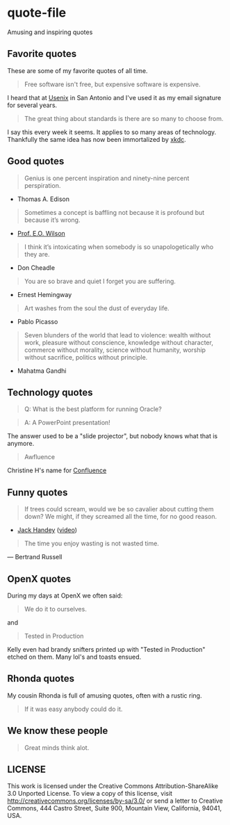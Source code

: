 quote-file
==========

Amusing and inspiring quotes

Favorite quotes
---------------

These are some of my favorite quotes of all time.

> Free software isn't free, but expensive software is expensive.

I heard that at [Usenix](https://www.usenix.org/) in San Antonio and I've used it as my email signature for several years.

> The great thing about standards is there are so many to choose from.

I say this every week it seems.  It applies to so many areas of technology.
Thankfully the same idea has now been immortalized by [xkdc](http://xkcd.com/927/).


Good quotes
-----------

> Genius is one percent inspiration and ninety-nine percent perspiration.

- Thomas A. Edison


> Some­times a concept is baffling not because it is profound but because it’s wrong.

- [Prof. E.O. Wilson](http://en.wikipedia.org/wiki/E._O._Wilson)


> I think it’s intoxicating when somebody is so unapologetically who they are.

- Don Cheadle


> You are so brave and quiet I forget you are suffering.

- Ernest Hemingway


> Art washes from the soul the dust of everyday life.

- Pablo Picasso


> Seven blunders of the world that lead to violence: wealth without work, pleasure without conscience, knowledge without character, commerce without morality, science without humanity, worship without sacrifice, politics without principle.

- Mahatma Gandhi


Technology quotes
-----------------

> Q: What is the best platform for running Oracle?

> A: A PowerPoint presentation!

The answer used to be a "slide projector", but nobody knows what that is anymore.

> Awfluence

Christine H's name for <A href="http://en.wikipedia.org/wiki/Confluence_(software)">Confluence</a>

Funny quotes
------------

> If trees could scream, would we be so cavalier about cutting them down? We might, if they screamed all the time, for no good reason.

- [Jack Handey](http://en.wikipedia.org/wiki/Jack_Handey) ([video](https://screen.yahoo.com/deep-thoughts-trees-000000989.html))

> The time you enjoy wasting is not wasted time.

— Bertrand Russell

OpenX quotes
------------

During my days at OpenX we often said:

> We do it to ourselves.

and

> Tested in Production

Kelly even had brandy snifters printed up with "Tested in Production" etched on them.  Many lol's and toasts ensued.

Rhonda quotes
-------------

My cousin Rhonda is full of amusing quotes, often with a rustic ring.

> If it was easy anybody could do it.

We know these people
--------------------

> Great minds think alot.

LICENSE
-------
This work is licensed under the Creative Commons Attribution-ShareAlike 3.0 Unported License. To view a copy of this license, visit http://creativecommons.org/licenses/by-sa/3.0/ or send a letter to Creative Commons, 444 Castro Street, Suite 900, Mountain View, California, 94041, USA.
